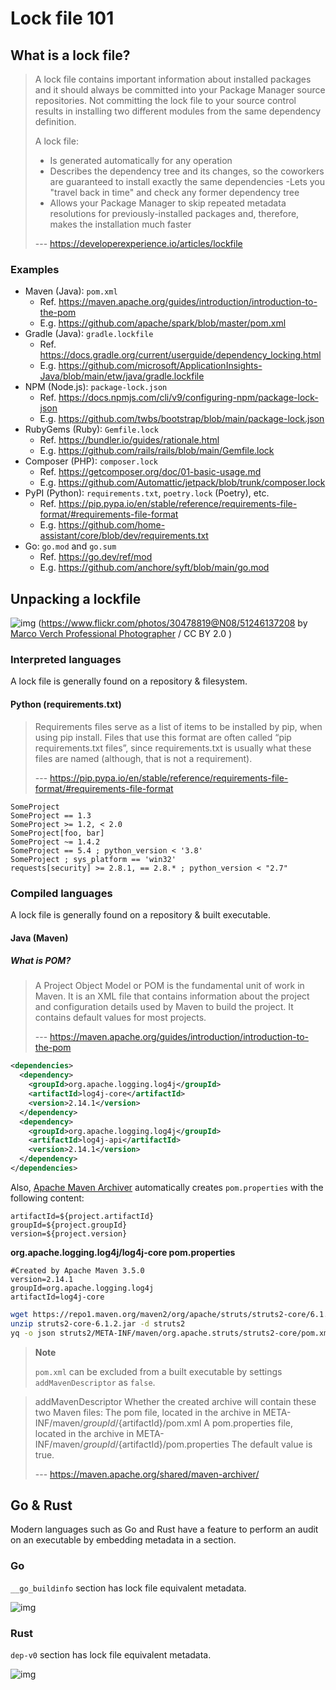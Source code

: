 # Lock file 101

## What is a lock file?

> A lock file contains important information about installed packages and it should always be committed into your Package Manager source repositories. Not committing the lock file to your source control results in installing two different modules from the same dependency definition.
>
> A lock file:
>
> - Is generated automatically for any operation
> - Describes the dependency tree and its changes, so the coworkers are guaranteed to install exactly the same dependencies
>   -Lets you "travel back in time" and check any former dependency tree
> - Allows your Package Manager to skip repeated metadata resolutions for previously-installed packages and, therefore, makes the installation much faster
>
> --- https://developerexperience.io/articles/lockfile

### Examples

- Maven (Java): `pom.xml`
  - Ref. https://maven.apache.org/guides/introduction/introduction-to-the-pom
  - E.g. https://github.com/apache/spark/blob/master/pom.xml
- Gradle (Java): `gradle.lockfile`
  - Ref. https://docs.gradle.org/current/userguide/dependency_locking.html
  - E.g. https://github.com/microsoft/ApplicationInsights-Java/blob/main/etw/java/gradle.lockfile
- NPM (Node.js): `package-lock.json`
  - Ref. https://docs.npmjs.com/cli/v9/configuring-npm/package-lock-json
  - E.g. https://github.com/twbs/bootstrap/blob/main/package-lock.json
- RubyGems (Ruby): `Gemfile.lock`
  - Ref. https://bundler.io/guides/rationale.html
  - E.g. https://github.com/rails/rails/blob/main/Gemfile.lock
- Composer (PHP): `composer.lock`
  - Ref. https://getcomposer.org/doc/01-basic-usage.md
  - E.g. https://github.com/Automattic/jetpack/blob/trunk/composer.lock
- PyPI (Python): `requirements.txt`, `poetry.lock` (Poetry), etc.
  - Ref. https://pip.pypa.io/en/stable/reference/requirements-file-format/#requirements-file-format
  - E.g. https://github.com/home-assistant/core/blob/dev/requirements.txt
- Go: `go.mod` and `go.sum`
  - Ref. https://go.dev/ref/mod
  - E.g. https://github.com/anchore/syft/blob/main/go.mod

## Unpacking a lockfile

![img](https://live.staticflickr.com/65535/51246137208_3538982c44_5k.jpg)
(https://www.flickr.com/photos/30478819@N08/51246137208 by [
Marco Verch Professional Photographer](https://www.flickr.com/people/30478819@N08/) / CC BY 2.0 )

### Interpreted languages

A lock file is generally found on a repository & filesystem.

#### Python (requirements.txt)

> Requirements files serve as a list of items to be installed by pip, when using pip install. Files that use this format are often called “pip requirements.txt files”, since requirements.txt is usually what these files are named (although, that is not a requirement).
>
> --- https://pip.pypa.io/en/stable/reference/requirements-file-format/#requirements-file-format

```
SomeProject
SomeProject == 1.3
SomeProject >= 1.2, < 2.0
SomeProject[foo, bar]
SomeProject ~= 1.4.2
SomeProject == 5.4 ; python_version < '3.8'
SomeProject ; sys_platform == 'win32'
requests[security] >= 2.8.1, == 2.8.* ; python_version < "2.7"
```

### Compiled languages

A lock file is generally found on a repository & built executable.

#### Java (Maven)

##### What is POM?

> A Project Object Model or POM is the fundamental unit of work in Maven. It is an XML file that contains information about the project and configuration details used by Maven to build the project. It contains default values for most projects.
>
> --- https://maven.apache.org/guides/introduction/introduction-to-the-pom

```xml
<dependencies>
  <dependency>
    <groupId>org.apache.logging.log4j</groupId>
    <artifactId>log4j-core</artifactId>
    <version>2.14.1</version>
  </dependency>
  <dependency>
    <groupId>org.apache.logging.log4j</groupId>
    <artifactId>log4j-api</artifactId>
    <version>2.14.1</version>
  </dependency>
</dependencies>
```

Also, [Apache Maven Archiver](https://maven.apache.org/shared/maven-archiver/) automatically creates `pom.properties` with the following content:

```
artifactId=${project.artifactId}
groupId=${project.groupId}
version=${project.version}
```

**org.apache.logging.log4j/log4j-core pom.properties**

```
#Created by Apache Maven 3.5.0
version=2.14.1
groupId=org.apache.logging.log4j
artifactId=log4j-core
```

```bash
wget https://repo1.maven.org/maven2/org/apache/struts/struts2-core/6.1.2/struts2-core-6.1.2.jar
unzip struts2-core-6.1.2.jar -d struts2
yq -o json struts2/META-INF/maven/org.apache.struts/struts2-core/pom.xml | jq .project.dependencies
```

> **Note**
>
> `pom.xml` can be excluded from a built executable by settings `addMavenDescriptor` as `false`.

> addMavenDescriptor
> Whether the created archive will contain these two Maven files:
> The pom file, located in the archive in META-INF/maven/${groupId}/${artifactId}/pom.xml
> A pom.properties file, located in the archive in META-INF/maven/${groupId}/${artifactId}/pom.properties
> The default value is true.
>
> --- https://maven.apache.org/shared/maven-archiver/

## Go & Rust

Modern languages such as Go and Rust have a feature to perform an audit on an executable by embedding metadata in a section.

### Go

`__go_buildinfo` section has lock file equivalent metadata.

![img](https://imgur.com/FIldtkc.png)

### Rust

`dep-v0` section has lock file equivalent metadata.

![img](https://imgur.com/tjiTc36.png)
